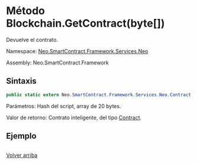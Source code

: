 # Método Blockchain.GetContract(byte[])

Devuelve el contrato.

Namespace: [Neo.SmartContract.Framework.Services.Neo](../../AntShares.md)

Assembly: Neo.SmartContract.Framework

## Sintaxis

```c#
public static extern Neo.SmartContract.Framework.Services.Neo.Contract GetContract (byte[] script_hash)
```

Parámetros: Hash del script, array de 20 bytes.

Valor de retorno: Contrato inteligente, del tipo [Contract](../Contract.md).

## Ejemplo

```

```



[Volver arriba](../Blockchain.md)
